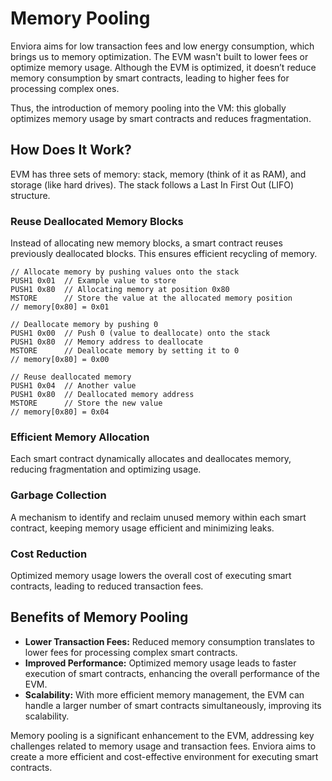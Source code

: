 # Memory Pooling

Enviora aims for low transaction fees and low energy consumption, which brings us to memory optimization. The EVM wasn't built to lower fees or optimize memory usage. Although the EVM is optimized, it doesn’t reduce memory consumption by smart contracts, leading to higher fees for processing complex ones.

Thus, the introduction of memory pooling into the VM: this globally optimizes memory usage by smart contracts and reduces fragmentation.

## How Does It Work?

EVM has three sets of memory: stack, memory (think of it as RAM), and storage (like hard drives). The stack follows a Last In First Out (LIFO) structure.

### Reuse Deallocated Memory Blocks

Instead of allocating new memory blocks, a smart contract reuses previously deallocated blocks. This ensures efficient recycling of memory.

```
// Allocate memory by pushing values onto the stack
PUSH1 0x01  // Example value to store
PUSH1 0x80  // Allocating memory at position 0x80
MSTORE      // Store the value at the allocated memory position
// memory[0x80] = 0x01

// Deallocate memory by pushing 0
PUSH1 0x00  // Push 0 (value to deallocate) onto the stack
PUSH1 0x80  // Memory address to deallocate
MSTORE      // Deallocate memory by setting it to 0
// memory[0x80] = 0x00

// Reuse deallocated memory
PUSH1 0x04  // Another value
PUSH1 0x80  // Deallocated memory address 
MSTORE      // Store the new value
// memory[0x80] = 0x04
```

### Efficient Memory Allocation

Each smart contract dynamically allocates and deallocates memory, reducing fragmentation and optimizing usage.

### Garbage Collection

A mechanism to identify and reclaim unused memory within each smart contract, keeping memory usage efficient and minimizing leaks.

### Cost Reduction

Optimized memory usage lowers the overall cost of executing smart contracts, leading to reduced transaction fees.

## Benefits of Memory Pooling

- **Lower Transaction Fees:** Reduced memory consumption translates to lower fees for processing complex smart contracts.
- **Improved Performance:** Optimized memory usage leads to faster execution of smart contracts, enhancing the overall performance of the EVM.
- **Scalability:** With more efficient memory management, the EVM can handle a larger number of smart contracts simultaneously, improving its scalability.

Memory pooling is a significant enhancement to the EVM, addressing key challenges related to memory usage and transaction fees. Enviora aims to create a more efficient and cost-effective environment for executing smart contracts.
